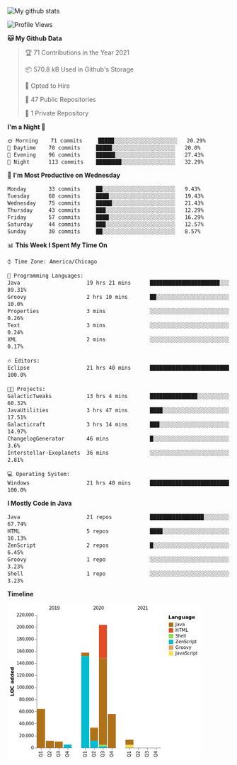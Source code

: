 ![My github stats](https://github-readme-stats.vercel.app/api?username=romvoid95&theme=gruvbox&include_all_commits=true&show_icons=true")

<!--START_SECTION:waka-->
![Profile Views](http://img.shields.io/badge/Profile%20Views-0-blue)

**🐱 My Github Data** 

> 🏆 71 Contributions in the Year 2021
 > 
> 📦 570.8 kB Used in Github's Storage 
 > 
> 💼 Opted to Hire
 > 
> 📜 47 Public Repositories 
 > 
> 🔑 1 Private Repository 
 > 
**I'm a Night 🦉** 

```text
🌞 Morning    71 commits     █████░░░░░░░░░░░░░░░░░░░░   20.29% 
🌆 Daytime    70 commits     █████░░░░░░░░░░░░░░░░░░░░   20.0% 
🌃 Evening    96 commits     ██████░░░░░░░░░░░░░░░░░░░   27.43% 
🌙 Night      113 commits    ████████░░░░░░░░░░░░░░░░░   32.29%

```
📅 **I'm Most Productive on Wednesday** 

```text
Monday       33 commits     ██░░░░░░░░░░░░░░░░░░░░░░░   9.43% 
Tuesday      68 commits     ████░░░░░░░░░░░░░░░░░░░░░   19.43% 
Wednesday    75 commits     █████░░░░░░░░░░░░░░░░░░░░   21.43% 
Thursday     43 commits     ███░░░░░░░░░░░░░░░░░░░░░░   12.29% 
Friday       57 commits     ████░░░░░░░░░░░░░░░░░░░░░   16.29% 
Saturday     44 commits     ███░░░░░░░░░░░░░░░░░░░░░░   12.57% 
Sunday       30 commits     ██░░░░░░░░░░░░░░░░░░░░░░░   8.57%

```


📊 **This Week I Spent My Time On** 

```text
⌚︎ Time Zone: America/Chicago

💬 Programming Languages: 
Java                     19 hrs 21 mins      ██████████████████████░░░   89.31% 
Groovy                   2 hrs 10 mins       ██░░░░░░░░░░░░░░░░░░░░░░░   10.0% 
Properties               3 mins              ░░░░░░░░░░░░░░░░░░░░░░░░░   0.26% 
Text                     3 mins              ░░░░░░░░░░░░░░░░░░░░░░░░░   0.24% 
XML                      2 mins              ░░░░░░░░░░░░░░░░░░░░░░░░░   0.17%

🔥 Editors: 
Eclipse                  21 hrs 40 mins      █████████████████████████   100.0%

🐱‍💻 Projects: 
GalacticTweaks           13 hrs 4 mins       ███████████████░░░░░░░░░░   60.32% 
JavaUtilities            3 hrs 47 mins       ████░░░░░░░░░░░░░░░░░░░░░   17.51% 
Galacticraft             3 hrs 14 mins       ███░░░░░░░░░░░░░░░░░░░░░░   14.97% 
ChangelogGenerator       46 mins             █░░░░░░░░░░░░░░░░░░░░░░░░   3.6% 
Interstellar-Exoplanets  36 mins             ░░░░░░░░░░░░░░░░░░░░░░░░░   2.81%

💻 Operating System: 
Windows                  21 hrs 40 mins      █████████████████████████   100.0%

```

**I Mostly Code in Java** 

```text
Java                     21 repos            █████████████████░░░░░░░░   67.74% 
HTML                     5 repos             ████░░░░░░░░░░░░░░░░░░░░░   16.13% 
ZenScript                2 repos             █░░░░░░░░░░░░░░░░░░░░░░░░   6.45% 
Groovy                   1 repo              ░░░░░░░░░░░░░░░░░░░░░░░░░   3.23% 
Shell                    1 repo              ░░░░░░░░░░░░░░░░░░░░░░░░░   3.23%

```


**Timeline**

![Chart not found](https://raw.githubusercontent.com/ROMVoid95/ROMVoid95/master/charts/bar_graph.png) 


<!--END_SECTION:waka-->
